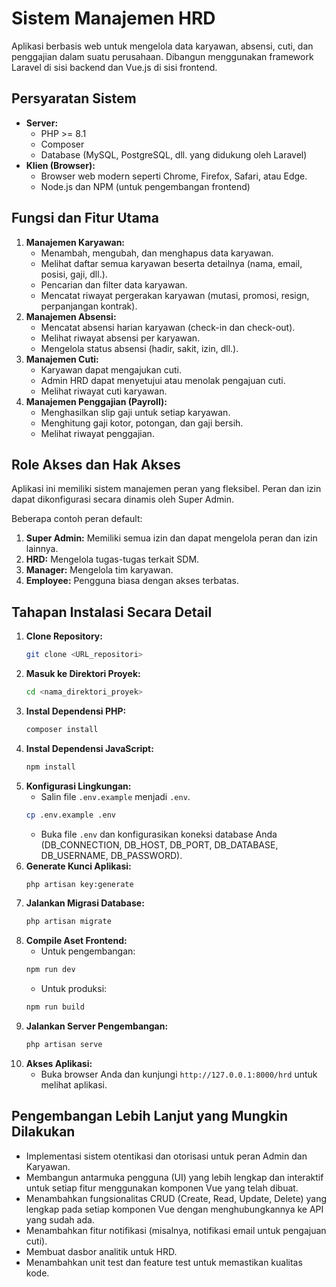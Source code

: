 # Sistem Manajemen HRD

Aplikasi berbasis web untuk mengelola data karyawan, absensi, cuti, dan penggajian dalam suatu perusahaan. Dibangun menggunakan framework Laravel di sisi backend dan Vue.js di sisi frontend.

## Persyaratan Sistem

*   **Server:**
    *   PHP >= 8.1
    *   Composer
    *   Database (MySQL, PostgreSQL, dll. yang didukung oleh Laravel)
*   **Klien (Browser):**
    *   Browser web modern seperti Chrome, Firefox, Safari, atau Edge.
    *   Node.js dan NPM (untuk pengembangan frontend)

## Fungsi dan Fitur Utama

1.  **Manajemen Karyawan:**
    *   Menambah, mengubah, dan menghapus data karyawan.
    *   Melihat daftar semua karyawan beserta detailnya (nama, email, posisi, gaji, dll.).
    *   Pencarian dan filter data karyawan.
    *   Mencatat riwayat pergerakan karyawan (mutasi, promosi, resign, perpanjangan kontrak).
2.  **Manajemen Absensi:**
    *   Mencatat absensi harian karyawan (check-in dan check-out).
    *   Melihat riwayat absensi per karyawan.
    *   Mengelola status absensi (hadir, sakit, izin, dll.).
3.  **Manajemen Cuti:**
    *   Karyawan dapat mengajukan cuti.
    *   Admin HRD dapat menyetujui atau menolak pengajuan cuti.
    *   Melihat riwayat cuti karyawan.
4.  **Manajemen Penggajian (Payroll):**
    *   Menghasilkan slip gaji untuk setiap karyawan.
    *   Menghitung gaji kotor, potongan, dan gaji bersih.
    *   Melihat riwayat penggajian.

## Role Akses dan Hak Akses

Aplikasi ini memiliki sistem manajemen peran yang fleksibel. Peran dan izin dapat dikonfigurasi secara dinamis oleh Super Admin.

Beberapa contoh peran default:
1.  **Super Admin:** Memiliki semua izin dan dapat mengelola peran dan izin lainnya.
2.  **HRD:** Mengelola tugas-tugas terkait SDM.
3.  **Manager:** Mengelola tim karyawan.
4.  **Employee:** Pengguna biasa dengan akses terbatas.

## Tahapan Instalasi Secara Detail

1.  **Clone Repository:**
    ```bash
    git clone <URL_repositori>
    ```
2.  **Masuk ke Direktori Proyek:**
    ```bash
    cd <nama_direktori_proyek>
    ```
3.  **Instal Dependensi PHP:**
    ```bash
    composer install
    ```
4.  **Instal Dependensi JavaScript:**
    ```bash
    npm install
    ```
5.  **Konfigurasi Lingkungan:**
    *   Salin file `.env.example` menjadi `.env`.
      ```bash
      cp .env.example .env
      ```
    *   Buka file `.env` dan konfigurasikan koneksi database Anda (DB_CONNECTION, DB_HOST, DB_PORT, DB_DATABASE, DB_USERNAME, DB_PASSWORD).
6.  **Generate Kunci Aplikasi:**
    ```bash
    php artisan key:generate
    ```
7.  **Jalankan Migrasi Database:**
    ```bash
    php artisan migrate
    ```
8.  **Compile Aset Frontend:**
    *   Untuk pengembangan:
      ```bash
      npm run dev
      ```
    *   Untuk produksi:
      ```bash
      npm run build
      ```
9.  **Jalankan Server Pengembangan:**
    ```bash
    php artisan serve
    ```
10. **Akses Aplikasi:**
    *   Buka browser Anda dan kunjungi `http://127.0.0.1:8000/hrd` untuk melihat aplikasi.

## Pengembangan Lebih Lanjut yang Mungkin Dilakukan

*   Implementasi sistem otentikasi dan otorisasi untuk peran Admin dan Karyawan.
*   Membangun antarmuka pengguna (UI) yang lebih lengkap dan interaktif untuk setiap fitur menggunakan komponen Vue yang telah dibuat.
*   Menambahkan fungsionalitas CRUD (Create, Read, Update, Delete) yang lengkap pada setiap komponen Vue dengan menghubungkannya ke API yang sudah ada.
*   Menambahkan fitur notifikasi (misalnya, notifikasi email untuk pengajuan cuti).
*   Membuat dasbor analitik untuk HRD.
*   Menambahkan unit test dan feature test untuk memastikan kualitas kode.
